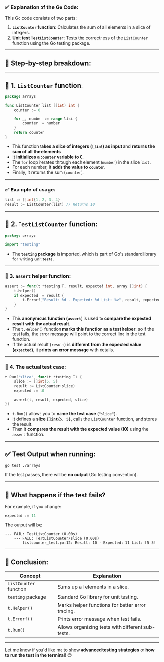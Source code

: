 ### ✅ **Explanation of the Go Code:**

This Go code consists of two parts:

1. **`ListCounter` function**: Calculates the sum of all elements in a slice of integers.
2. **Unit test `TestListCounter`**: Tests the correctness of the `ListCounter` function using the Go testing package.

---

## 🎯 **Step-by-step breakdown:**

---

## 📍 1. `ListCounter` function:

```go
package arrays

func ListCounter(list []int) int {
	counter := 0

	for _, number := range list {
		counter += number
	}
	return counter
}
```

- This function **takes a slice of integers (`[]int`) as input** and **returns the sum of all the elements**.
- It **initializes a `counter` variable to 0**.
- The `for` loop iterates through each element (`number`) in the slice `list`.
- For each number, it **adds the value to `counter`**.
- Finally, it returns the sum (`counter`).

---

### ✅ Example of usage:

```go
list := []int{1, 2, 3, 4}
result := ListCounter(list) // Returns 10
```

---

## 📍 2. `TestListCounter` function:

```go
package arrays

import "testing"
```
- The **`testing` package** is imported, which is part of Go's standard library for writing unit tests.

---

### 📍 3. `assert` helper function:

```go
assert := func(t *testing.T, result, expected int, array []int) {
	t.Helper()
	if expected != result {
		t.Errorf("Result: %d - Expected: %d List: %v", result, expected, array)
	}
}
```

- This **anonymous function (`assert`)** is used to **compare the expected result with the actual result**.
- The `t.Helper()` function **marks this function as a test helper**, so if the test fails, the error message will point to the correct line in the test function.
- If the actual result (`result`) is **different from the expected value (`expected`)**, it **prints an error message** with details.

---

### 📍 4. The actual test case:

```go
t.Run("slice", func(t *testing.T) {
	slice := []int{5, 5}
	result := ListCounter(slice)
	expected := 10

	assert(t, result, expected, slice)
})
```

- `t.Run()` allows you to **name the test case** (`"slice"`).
- It defines a **slice `[]int{5, 5}`**, calls the `ListCounter` function, and stores the result.
- Then it **compares the result with the expected value (10)** using the `assert` function.

---

## ✅ **Test Output when running:**

```bash
go test ./arrays
```

If the test passes, there will be **no output** (Go testing convention).

---

## 🧐 What happens if the test fails?

For example, if you change:

```go
expected := 11
```

The output will be:

```
--- FAIL: TestListCounter (0.00s)
    --- FAIL: TestListCounter/slice (0.00s)
        listcounter_test.go:12: Result: 10 - Expected: 11 List: [5 5]
```

---

## 🎯 **Conclusion:**
| Concept               | Explanation                                                   |
|-----------------|----------------------------------------------------------------|
| `ListCounter` function | Sums up all elements in a slice. |
| `testing` package | Standard Go library for unit testing. |
| `t.Helper()` | Marks helper functions for better error tracing. |
| `t.Errorf()` | Prints error message when test fails. |
| `t.Run()` | Allows organizing tests with different sub-tests. |

---

Let me know if you'd like me to show **advanced testing strategies** or **how to run the test in the terminal**! 😊